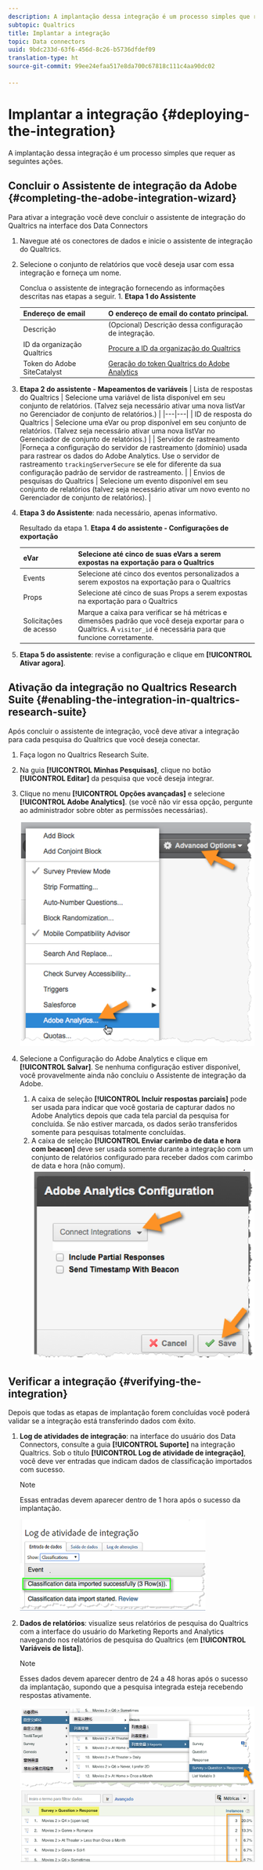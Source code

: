 ```yaml
---
description: A implantação dessa integração é um processo simples que requer as seguintes ações.
subtopic: Qualtrics
title: Implantar a integração
topic: Data connectors
uuid: 9bdc233d-63f6-456d-8c26-b5736dfdef09
translation-type: ht
source-git-commit: 99ee24efaa517e8da700c67818c111c4aa90dc02

---
```



# Implantar a integração {#deploying-the-integration}

A implantação dessa integração é um processo simples que requer as seguintes ações.

## Concluir o Assistente de integração da Adobe {#completing-the-adobe-integration-wizard}

Para ativar a integração você deve concluir o assistente de integração do Qualtrics na interface dos Data Connectors

1. Navegue até os conectores de dados e inicie o assistente de integração do Qualtrics.
1. Selecione o conjunto de relatórios que você deseja usar com essa integração e forneça um nome.

   Conclua o assistente de integração fornecendo as informações descritas nas etapas a seguir. 1. **Etapa 1 do Assistente**

   | Endereço de email | O endereço de email do contato principal. |
   |---|---|
   | Descrição | (Opcional) Descrição dessa configuração de integração. |
   | ID da organização Qualtrics | [Procure a ID da organização do Qualtrics](../qualtrics-overview/qualtrics-org-id.md) |
   | Token do Adobe SiteCatalyst | [Geração do token Qualtrics do Adobe Analytics ](../qualtrics-overview/qualtrics-token.md) |

1. **Etapa 2 do assistente - Mapeamentos de variáveis** | Lista de respostas do Qualtrics | Selecione uma variável de lista disponível em seu conjunto de relatórios. (Talvez seja necessário ativar uma nova listVar no Gerenciador de conjunto de relatórios.)  |
|---|---|
| ID de resposta do Qualtrics | Selecione uma eVar ou prop disponível em seu conjunto de relatórios. (Talvez seja necessário ativar uma nova listVar no Gerenciador de conjunto de relatórios.)  |
|  Servidor de rastreamento  |Forneça a configuração do servidor de rastreamento (domínio) usada para rastrear os dados do Adobe Analytics. Use o servidor de rastreamento `trackingServerSecure` se ele for diferente da sua configuração padrão de servidor de rastreamento.  |
| Envios de pesquisas do Qualtrics | Selecione um evento disponível em seu conjunto de relatórios (talvez seja necessário ativar um novo evento no Gerenciador de conjunto de relatórios).  |

1. **Etapa 3 do Assistente**: nada necessário, apenas informativo.

   Resultado da etapa 1. **Etapa 4 do assistente - Configurações de exportação**

   | eVar | Selecione até cinco de suas eVars a serem expostas na exportação para o Qualtrics |
   |---|---|
   | Events | Selecione até cinco dos eventos personalizados a serem expostos na exportação para o Qualtrics |
   | Props | Selecione até cinco de suas Props a serem expostas na exportação para o Qualtrics |
   | Solicitações de acesso | Marque a caixa para verificar se há métricas e dimensões padrão que você deseja exportar para o Qualtrics. A `visitor_id` é necessária para que funcione corretamente. |

1. **Etapa 5 do assistente**: revise a configuração e clique em **[!UICONTROL Ativar agora]**.

## Ativação da integração no Qualtrics Research Suite {#enabling-the-integration-in-qualtrics-research-suite}

Após concluir o assistente de integração, você deve ativar a integração para cada pesquisa do Qualtrics que você deseja conectar.

1. Faça logon no Qualtrics Research Suite.
1. Na guia **[!UICONTROL Minhas Pesquisas]**, clique no botão **[!UICONTROL Editar]** da pesquisa que você deseja integrar.
1. Clique no menu **[!UICONTROL Opções avançadas]** e selecione **[!UICONTROL Adobe Analytics]**. (se você não vir essa opção, pergunte ao administrador sobre obter as permissões necessárias).

   ![](assets/advanced_options.png)

1. Selecione a Configuração do Adobe Analytics e clique em **[!UICONTROL Salvar]**. Se nenhuma configuração estiver disponível, você provavelmente ainda não concluiu o Assistente de integração da Adobe.
   1. A caixa de seleção **[!UICONTROL Incluir respostas parciais]** pode ser usada para indicar que você gostaria de capturar dados no Adobe Analytics depois que cada tela parcial da pesquisa for concluída. Se não estiver marcada, os dados serão transferidos somente para pesquisas totalmente concluídas.
   1. A caixa de seleção **[!UICONTROL Enviar carimbo de data e hora com beacon]** deve ser usada somente durante a integração com um conjunto de relatórios configurado para receber dados com carimbo de data e hora (não comum).
   ![](assets/integration_config.png)

## Verificar a integração {#verifying-the-integration}

Depois que todas as etapas de implantação forem concluídas você poderá validar se a integração está transferindo dados com êxito.

1. **Log de atividades de integração**: na interface do usuário dos Data Connectors, consulte a guia **[!UICONTROL Suporte]** na integração Qualtrics. Sob o título **[!UICONTROL Log de atividade de integração]**, você deve ver entradas que indicam dados de classificação importados com sucesso.

   >[!NOTE]
   >
   >Essas entradas devem aparecer dentro de 1 hora após o sucesso da implantação.

   ![](assets/verify-1.png)

1. **Dados de relatórios**: visualize seus relatórios de pesquisa do Qualtrics com a interface do usuário do Marketing Reports and Analytics navegando nos relatórios de pesquisa do Qualtrics (em **[!UICONTROL Variáveis de lista]**).

   >[!NOTE]
   >
   >Esses dados devem aparecer dentro de 24 a 48 horas após o sucesso da implantação, supondo que a pesquisa integrada esteja recebendo respostas ativamente.

   ![](assets/verify-2.png) ![](assets/verify-3.png)


